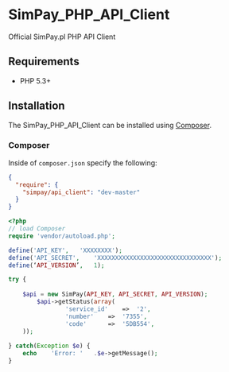 # SimPay_PHP_API_Client
Official SimPay.pl PHP API Client 

## Requirements
* PHP 5.3+

## Installation

The SimPay_PHP_API_Client can be installed using [Composer](https://packagist.org/packages/simpay/api_client).

### Composer

Inside of `composer.json` specify the following:

``` json
{
  "require": {
    "simpay/api_client": "dev-master"
  }
}
```

``` php
<?php
// load Composer
require 'vendor/autoload.php';

define('API_KEY', 	'XXXXXXXX');
define('API_SECRET', 	'XXXXXXXXXXXXXXXXXXXXXXXXXXXXXXXX');
define(‘API_VERSION’, 	1);

try {
	
	$api = new SimPay(API_KEY, API_SECRET, API_VERSION);
        $api->getStatus(array(
				'service_id' 	=>	'2',							
				'number'	=>	'7355',
				'code'		=>	'5DB554',						
	));
	
} catch(Exception $e) {
	echo	'Error:	'	.$e->getMessage();
}
	
